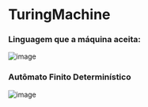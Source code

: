 # TuringMachine

### Linguagem que a máquina aceita:
![image](https://github.com/larasous/TuringMachine/assets/72759776/470cd027-c3ad-4bad-a1f3-d9dcc8df223b)

### Autômato Finito Determinístico
![image](https://github.com/larasous/TuringMachine/assets/72759776/f10a731d-e40a-4721-a869-395f28c25317)
